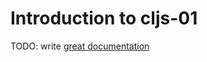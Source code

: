 # Introduction to cljs-01

TODO: write [great documentation](http://jacobian.org/writing/what-to-write/)
